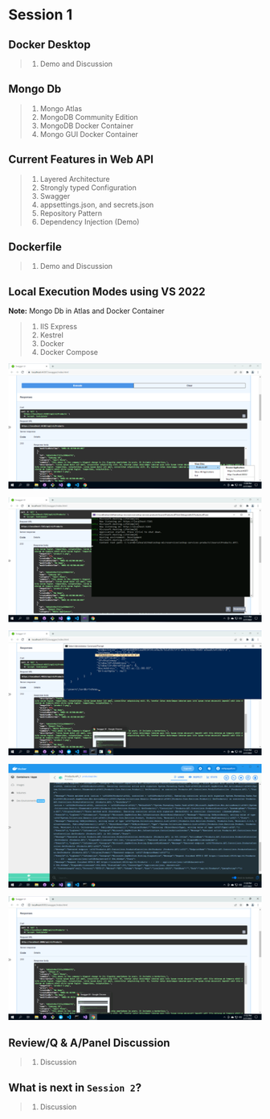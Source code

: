 # Session 1

## Docker Desktop

> 1. Demo and Discussion

## Mongo Db

> 1. Mongo Atlas
> 1. MongoDB Community Edition
> 1. MongoDB Docker Container
> 1. Mongo GUI Docker Container

## Current Features in Web API

> 1. Layered Architecture
> 1. Strongly typed Configuration
> 1. Swagger
> 1. appsettings.json, and secrets.json
> 1. Repository Pattern
> 1. Dependency Injection (Demo)

## Dockerfile

> 1. Demo and Discussion

## Local Execution Modes using VS 2022

**Note:** Mongo Db in Atlas and Docker Container

> 1. IIS Express
> 1. Kestrel
> 1. Docker
> 1. Docker Compose

![Execute With IIS Express |150x150](../Images/S1_ExecuteWithIISExpress.PNG)

![Execute With Kestrel |150x150](../Images/S1_ExecuteWithKestrel.PNG)

![Execute With Docker |150x150](../Images/S1_ExecuteWithDocker.PNG)

![Products API Docker Logs |150x150](../Images/S1_ProductsAPIDockerLogs.PNG)

![Execute With Docker Compose |150x150](../Images/S1_ExecuteWithDockerCompose.PNG)

## Review/Q & A/Panel Discussion

> 1. Discussion

## What is next in `Session 2`?

> 1. Discussion
